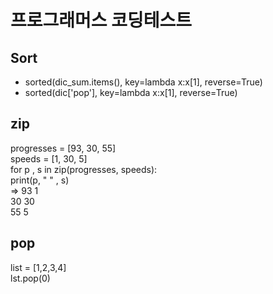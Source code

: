 # 프로그래머스 코딩테스트
## Sort
- sorted(dic_sum.items(), key=lambda x:x[1], reverse=True)
- sorted(dic['pop'], key=lambda x:x[1], reverse=True)

## zip
progresses = [93, 30, 55]<br/>
speeds = [1, 30, 5]                   
for p , s in zip(progresses, speeds):                              
    print(p, "    " , s)                           
=> 	93      1                        
    30      30                          
    55      5                           
    
    
## pop 
list = [1,2,3,4]<br/>
lst.pop(0) 

